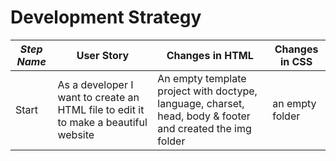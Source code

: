 # Development Strategy

| _Step Name_ | User Story | Changes in HTML | Changes in CSS |
| --- | --- | --- | --- | 
| Start | As a developer I want to create an HTML file to edit it to make a beautiful website | An empty template project with doctype, language, charset, head, body & footer and created the img folder | an empty folder  | 
